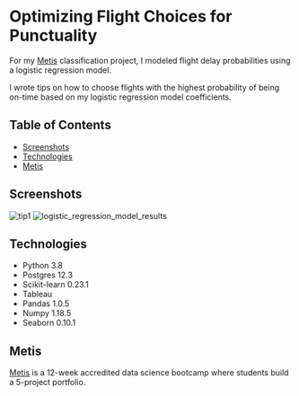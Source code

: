 # Optimizing Flight Choices for Punctuality

For my [Metis](https://www.thisismetis.com/data-science-bootcamps) classification project, I modeled flight delay probabilities using a logistic regression model. 

I wrote tips on how to choose flights with the highest probability of being on-time based on my logistic regression model coefficients. 

## Table of Contents

* [Screenshots](#screenshots)
* [Technologies](#technologies)
* [Metis](#metis)

## Screenshots

![tip1](https://user-images.githubusercontent.com/62628676/93727297-90b31180-fb88-11ea-890d-13b7356c9d17.png)
![logistic_regression_model_results](https://user-images.githubusercontent.com/62628676/93727343-bdffbf80-fb88-11ea-8298-0b07d694de6a.png)

## Technologies

* Python 3.8
* Postgres 12.3
* Scikit-learn 0.23.1
* Tableau
* Pandas 1.0.5
* Numpy 1.18.5
* Seaborn 0.10.1

## Metis

[Metis](https://www.thisismetis.com/data-science-bootcamps) is a 12-week accredited data science bootcamp where students build a 5-project portfolio.

